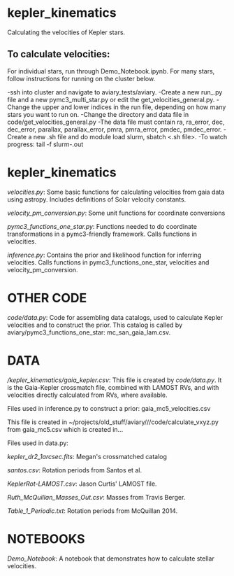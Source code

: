 # kepler_kinematics
Calculating the velocities of Kepler stars.

To calculate velocities:
----------------------

For individual stars, run through Demo_Notebook.ipynb.
For many stars, follow instructions for running on the cluster below.

-ssh into cluster and navigate to aviary_tests/aviary.
-Create a new run_.py file and a new pymc3_multi_star.py or edit the
get_velocities_general.py.
-Change the upper and lower indices in the run file, depending on how many
stars you want to run on.
-Change the directory and data file in code/get_velocities_general.py
-The data file must contain ra, ra_error, dec, dec_error, parallax,
parallax_error, pmra, pmra_error, pmdec, pmdec_error.
-Create a new .sh file and do module load slurm, sbatch <.sh file>.
-To watch progress: tail -f slurm-.out

kepler_kinematics
======

*velocities.py*:
Some basic functions for calculating velocities from gaia data
using astropy. Includes definitions of Solar velocity constants.

*velocity_pm_conversion.py*:
Some unit functions for coordinate conversions

*pymc3_functions_one_star.py*:
Functions needed to do coordinate transformations
in a pymc3-friendly framework.
Calls functions in velocities.

*inference.py*: Contains the prior and likelihood function for inferring
velocities.
Calls functions in pymc3_functions_one_star, velocities and
velocity_pm_conversion.

OTHER CODE
====

*code/data.py*: Code for assembling data catalogs, used to calculate Kepler
velocities and to construct the prior.
This catalog is called by aviary/pymc3_functions_one_star:
mc_san_gaia_lam.csv.

DATA
====

*/kepler_kinematics/gaia_kepler.csv*: This file is created by *code/data.py*.
It is the Gaia-Kepler crossmatch file, combined with LAMOST RVs, and with
velocities directly calculated from RVs, where available.

Files used in inference.py to construct a prior:
gaia_mc5_velocities.csv

This file is created in ~/projects/old_stuff/aviary///code/calculate_vxyz.py
from gaia_mc5.csv which is created in...

Files used in data.py:

*kepler_dr2_1arcsec.fits*: Megan's crossmatched catalog

*santos.csv*: Rotation periods from Santos et al.

*KeplerRot-LAMOST.csv*: Jason Curtis' LAMOST file.

*Ruth_McQuillan_Masses_Out.csv*: Masses from Travis Berger.

*Table_1_Periodic.txt*: Rotation periods from McQuillan 2014.

NOTEBOOKS
=========

*Demo_Notebook*: A notebook that demonstrates how to calculate stellar velocities.
